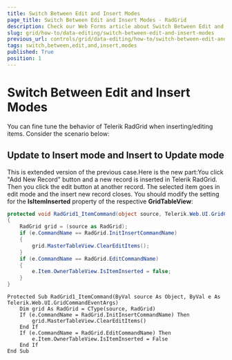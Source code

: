 ```yaml
---
title: Switch Between Edit and Insert Modes
page_title: Switch Between Edit and Insert Modes - RadGrid
description: Check our Web Forms article about Switch Between Edit and Insert Modes.
slug: grid/how-to/data-editing/switch-between-edit-and-insert-modes
previous_url: controls/grid/data-editing/how-to/switch-between-edit-and-insert-modes
tags: switch,between,edit,and,insert,modes
published: True
position: 1
---
```


# Switch Between Edit and Insert Modes



You can fine tune the behavior of Telerik RadGrid when inserting/editing items. Consider the scenario below:

## Update to Insert mode and Insert to Update mode

This is extended version of the previous case.Here is the new part:You click "Add New Record" button and a new record is inserted in Telerik RadGrid. Then you click the edit button at another record. The selected item goes in edit mode and the insert new record closes. You should modify the setting for the **IsItemInserted** property of the respective **GridTableView**:



````C#
protected void RadGrid1_ItemCommand(object source, Telerik.Web.UI.GridCommandEventArgs e)
{
    RadGrid grid = (source as RadGrid);
    if (e.CommandName == RadGrid.InitInsertCommandName)
    {
        grid.MasterTableView.ClearEditItems();
    }
    if (e.CommandName == RadGrid.EditCommandName)
    {
        e.Item.OwnerTableView.IsItemInserted = false;
    }
}
````
````VB
Protected Sub RadGrid1_ItemCommand(ByVal source As Object, ByVal e As Telerik.Web.UI.GridCommandEventArgs)
    Dim grid As RadGrid = CType(source, RadGrid)
    If (e.CommandName = RadGrid.InitInsertCommandName) Then
        grid.MasterTableView.ClearEditItems()
    End If
    If (e.CommandName = RadGrid.EditCommandName) Then
        e.Item.OwnerTableView.IsItemInserted = False
    End If
End Sub
````



